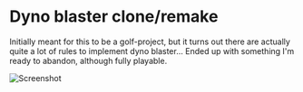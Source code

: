 # Dyno blaster clone/remake

Initially meant for this to be a golf-project, but it turns out there are actually quite a lot of rules to implement dyno blaster... Ended up with something I'm ready to abandon, although fully playable.

![Screenshot](img/screenshot.jpg?raw=true "Gameplay")
